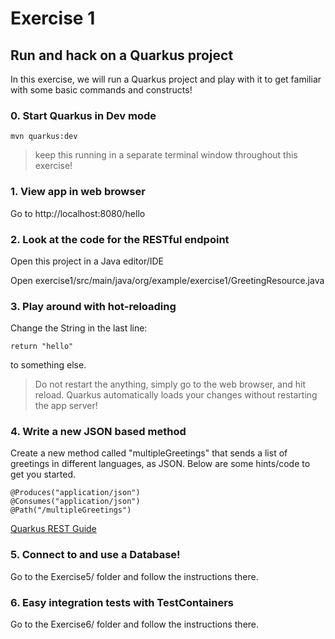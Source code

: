 # Exercise 1
## Run and hack on a Quarkus project

In this exercise, we will run a Quarkus project and play with it to get familiar with some basic commands and constructs!

### 0. Start Quarkus in Dev mode


   ```
   mvn quarkus:dev
   ```

> keep this running in a separate terminal window throughout this exercise!

### 1. View app in web browser
Go to http://localhost:8080/hello 

### 2. Look at the code for the RESTful endpoint
Open this project in a Java editor/IDE

Open exercise1/src/main/java/org/example/exercise1/GreetingResource.java

### 3. Play around with hot-reloading 
Change the String in the last line:

```return "hello" ```

to something else. 

> Do not restart the anything, simply go to the web browser, and hit reload. Quarkus automatically loads your changes without restarting the app server!

### 4. Write a new JSON based method

Create a new method called "multipleGreetings" that sends a list of greetings in different languages, as JSON. Below are some hints/code to get you started. 

```
@Produces("application/json")
@Consumes("application/json")
@Path("/multipleGreetings")

```

[Quarkus REST Guide](https://quarkus.io/guides/rest-json)

### 5. Connect to and use a Database! 
Go to the Exercise5/ folder and follow the instructions there. 

### 6. Easy integration tests with TestContainers 
Go to the Exercise6/ folder and follow the instructions there. 
